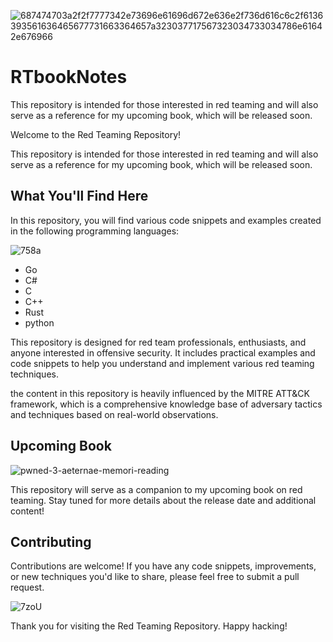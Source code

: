 ![687474703a2f2f7777342e73696e61696d672e636e2f736d616c6c2f6136393561636465677731663364657a323037717567323034733034786e61642e676966](https://github.com/michredteam/RTbookNotes/assets/168865716/c10b99e7-7821-4ac8-abfb-5e580be707d8)

# RTbookNotes
This repository is intended for those interested in red teaming and will also serve as a reference for my upcoming book, which will be released soon.

Welcome to the Red Teaming Repository!

This repository is intended for those interested in red teaming and will also serve as a reference for my upcoming book, which will be released soon. 

## What You'll Find Here

In this repository, you will find various code snippets and examples created in the following programming languages:

![758a](https://github.com/michredteam/RTbookNotes/assets/168865716/f94231d0-6c9e-4b89-ba9c-e0b7a03b5472)

- Go
- C#
- C
- C++
- Rust
- python

This repository is designed for red team professionals, enthusiasts, and anyone interested in offensive security. It includes practical examples and code snippets to help you understand and implement various red teaming techniques.

the content in this repository is heavily influenced by the MITRE ATT&CK framework, which is a comprehensive knowledge base of adversary tactics and techniques based on real-world observations.

## Upcoming Book

![pwned-3-aeternae-memori-reading](https://github.com/michredteam/RTbookNotes/assets/168865716/58e4cdef-afcf-4c6b-ad04-fbada43bb39f)


This repository will serve as a companion to my upcoming book on red teaming. Stay tuned for more details about the release date and additional content!

## Contributing

Contributions are welcome! If you have any code snippets, improvements, or new techniques you'd like to share, please feel free to submit a pull request.


![7zoU](https://github.com/michredteam/RTbookNotes/assets/168865716/b0c72247-0632-4e4f-9183-2fd9485ccc38)

Thank you for visiting the Red Teaming Repository. Happy hacking!
